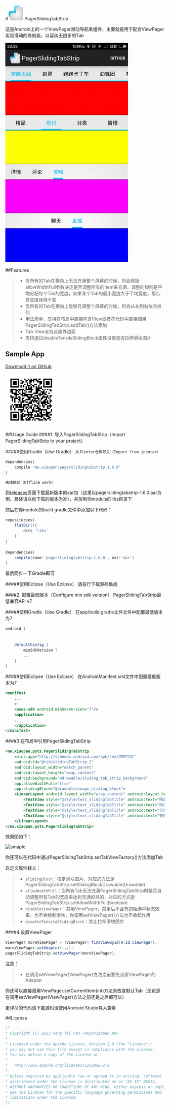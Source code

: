 #![Logo](docs/logo.png) PagerSlidingTabStrip

这是Android上的一个ViewPager滑动导航条组件，主要就是用于配合ViewPager实现滑动的导航条，以容纳无限多的Tab

![smaple](docs/sample.gif)

##Features
>* 当所有的Tab在横向上无法充满整个屏幕的时候，将会根据allowWidthFull参数决定是否调整所有的Item来充满。调整的规则是平均分配每个Tab的宽度，如果某个Tab的最小宽度大于平均宽度，那么其宽度保持不变
>* 当所有的Tab在横向上能够充满整个屏幕的时候，将会从左到右依次排列
>* 用法简单，支持在布局中直接包含View或者在代码中直接调用PagerSlidingTabStrip.addTab()方法添加
>* Tab View支持设置外边距
>* 支持通过disableTensileSlidingBlock属性设置是否拉伸滑块图片

## Sample App
[Download it on Github](https://github.com/xiaopansky/PagerSlidingTabStrip/raw/master/docs/sample.apk)

![download](/docs/qr_download.png)

##Usage Guide
####1. 导入PagerSlidingTabStrip（Import PagerSlidingTabStrip to your project）

#####使用Gradle（Use Gradle）
``从JCenter仓库导入（Import from jcenter）``

```groovy
dependencies{
	compile 'me.xiaopan:pagerslidingtabstrip:1.6.0'
}
```

``离线模式（Offline work）``

到[releases](https://github.com/xiaopansky/PagerSlidingTabStrip/releases)页面下载最新版本的aar包（这里以pagerslidingtabstrip-1.6.0.aar为例，具体请以你下载的版本为准），并放到你module的libs目录下

然后在你module的build.gradle文件中添加以下代码：
```groovy
repositories{
    flatDir(){
        dirs 'libs'
    }
}

dependencies{
    compile(name:'pagerslidingtabstrip-1.6.0', ext:'aar')
}
```
最后同步一下Gradle即可

#####使用Eclipse（Use Eclipse）
请自行下载源码集成

####2. 配置最低版本（Configure min sdk version）
PagerSlidingTabStrip最低兼容API v7

#####使用Gradle（Use Gradle）
在app/build.gradle文件文件中配置最低版本为7
```groovy
android {
	...

    defaultConfig {
        minSdkVersion 7
        ...
    }
}
```

#####使用Eclipse（Use Eclipse）
在AndroidManifest.xml文件中配置最低版本为7
```xml
<manifest
	...
	>
    <uses-sdk android:minSdkVersion="7"/>
    <application>
    ...
    </application>
</manifest>
```

####3.在布局中引用PagerSlidingTabStrip
```xml
<me.xiaopan.psts.PagerSlidingTabStrip
    xmlns:app="http://schemas.android.com/apk/res/你的包名"
    android:id="@+id/slidingTabStrip_2"
    android:layout_width="match_parent"
    android:layout_height="wrap_content"
    android:background="@drawable/sliding_tab_strip_background"
    app:allowWidthFull="true"
    app:slidingBlock="@drawable/image_sliding_block">
    <LinearLayout android:layout_width="wrap_content" android:layout_height="wrap_content">
        <TextView style="@style/text_slidingTabTitle" android:text="精品"/>
        <TextView style="@style/text_slidingTabTitle" android:text="排行"/>
        <TextView style="@style/text_slidingTabTitle" android:text="分类"/>
        <TextView style="@style/text_slidingTabTitle" android:text="管理"/>
    </LinearLayout>
</me.xiaopan.psts.PagerSlidingTabStrip>
```
效果图如下：

![smaple](https://github.com/xiaopansky/PagerSlidingTabStrip/raw/master/docs/sample2.png)

你还可以在代码中通过PagerSlidingTabStrip.setTabViewFactory()方法添加Tab

自定义属性释义：
>* ``slidingBlock``：指定滑块图片，对应的方法是PagerSlidingTabStrip.setSlidingBlockDrawable(Drawable)
>* ``allowWidthFull``：当所有Tab无法充满PagerSlidingTabStrip时是否自动调整所有Tab的宽度来达到充满的目的，对应的方式是PagerSlidingTabStrip.setAllowWidthFull(boolean)
>* ``disableViewPager``：禁用ViewPager，禁用后不会有初始选中状态效果，也不会绘制滑块，你调用setViewPager()方法也不会起作用
>* ``disableTensileSlidingBlock``：禁止拉伸滑块图片

####4.设置ViewPager
```java
ViewPager moreViewPager = (ViewPager) findViewById(R.id.viewPager);
moreViewPager.setAdapter(...);
pagerSlidingTabStrip.setViewPager(moreViewPager);
```
注意：
>* 在调用setViewPager(ViewPager)方法之前要先设置ViewPager的Adapter

你还可以直接调用ViewPager.setCurrentItem(int)方法来改变默认Tab（无论是在调用setViewPager(ViewPager)方法之前还是之后都可以）

更详尽的代码请下载源码请使用Android Studio导入查看

##License
```java
/*
* Copyright (C) 2013 Peng fei Pan <sky@xiaopan.me>
*
* Licensed under the Apache License, Version 2.0 (the "License");
* you may not use this file except in compliance with the License.
* You may obtain a copy of the License at
*
*   http://www.apache.org/licenses/LICENSE-2.0
*
* Unless required by applicable law or agreed to in writing, software
* distributed under the License is distributed on an "AS IS" BASIS,
* WITHOUT WARRANTIES OR CONDITIONS OF ANY KIND, either express or implied.
* See the License for the specific language governing permissions and
* limitations under the License.
*/
```